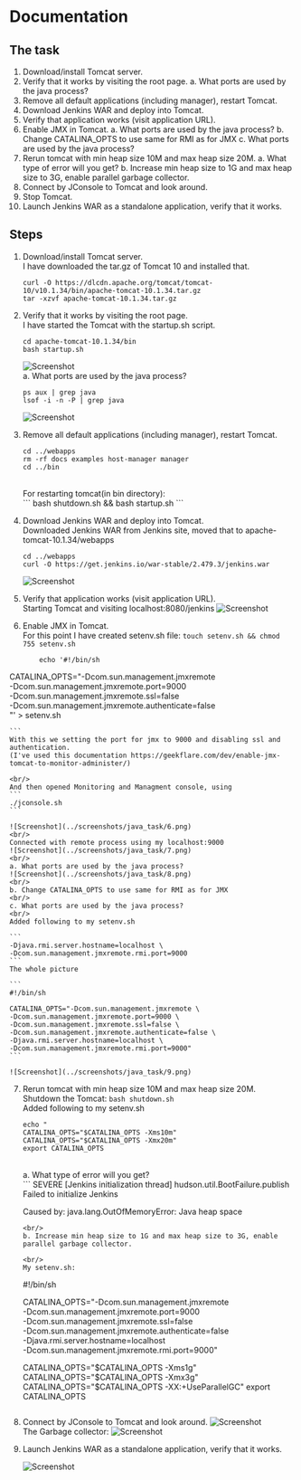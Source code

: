 # Documentation

## The task

1. Download/install Tomcat server.
2. Verify that it works by visiting the root page.
    a. What ports are used by the java process?
3. Remove all default applications (including manager), restart Tomcat.
4. Download Jenkins WAR and deploy into Tomcat.
5. Verify that application works (visit application URL).
6. Enable JMX in Tomcat.
    a. What ports are used by the java process?
    b. Change CATALINA_OPTS to use same for RMI as for JMX
    c. What ports are used by the java process?
7. Rerun tomcat with min heap size 10M and max heap size 20M.
    a. What type of error will you get?
    b. Increase min heap size to 1G and max heap size to 3G, enable parallel garbage collector.
8. Connect by JConsole to Tomcat and look around.
9. Stop Tomcat.
10. Launch Jenkins WAR as a standalone application, verify that it works.

## Steps

1) Download/install Tomcat server. <br/>
    I have downloaded the tar.gz of Tomcat 10 and installed that.
    ```
    curl -O https://dlcdn.apache.org/tomcat/tomcat-10/v10.1.34/bin/apache-tomcat-10.1.34.tar.gz
    tar -xzvf apache-tomcat-10.1.34.tar.gz
    ```
2) Verify that it works by visiting the root page. <br/>
    I have started the Tomcat with the startup.sh script.
    ```
    cd apache-tomcat-10.1.34/bin
    bash startup.sh
    ```
    ![Screenshot](../screenshots/java_task/1.png)
    <br/>
    a. What ports are used by the java process?
    ```
    ps aux | grep java
    lsof -i -n -P | grep java
    ```
    ![Screenshot](../screenshots/java_task/2.png)
3) Remove all default applications (including manager), restart Tomcat.
    ```
    cd ../webapps
    rm -rf docs examples host-manager manager
    cd ../bin
    ```
    <br/>
    For restarting tomcat(in bin directory): 
    <br/>
    ``` 
    bash shutdown.sh && bash startup.sh 
    ```
4) Download Jenkins WAR and deploy into Tomcat.
    <br/>
    Downloaded Jenkins WAR from Jenkins site, moved that to apache-tomcat-10.1.34/webapps
    ```
    cd ../webapps
    curl -O https://get.jenkins.io/war-stable/2.479.3/jenkins.war
    ```
   ![Screenshot](../screenshots/java_task/4.png)
5) Verify that application works (visit application URL).
    <br/>
    Starting Tomcat and visiting localhost:8080/jenkins
    ![Screenshot](../screenshots/java_task/5.png)

6) Enable JMX in Tomcat.
    <br/>
    For this point I have created setenv.sh file:
    ``` touch setenv.sh && chmod 755 setenv.sh ```
    ```
        echo '#!/bin/sh

CATALINA_OPTS="-Dcom.sun.management.jmxremote \
-Dcom.sun.management.jmxremote.port=9000 \
-Dcom.sun.management.jmxremote.ssl=false \
-Dcom.sun.management.jmxremote.authenticate=false \
"' > setenv.sh

    ```
    With this we setting the port for jmx to 9000 and disabling ssl and authentication.
    (I've used this documentation https://geekflare.com/dev/enable-jmx-tomcat-to-monitor-administer/)
    
    <br/>
    And then opened Monitoring and Managment console, using 
    ``` 
    ./jconsole.sh
    ```

    ![Screenshot](../screenshots/java_task/6.png)
    <br/>
    Connected with remote process using my localhost:9000
    ![Screenshot](../screenshots/java_task/7.png)
    <br/>
    a. What ports are used by the java process?
    ![Screenshot](../screenshots/java_task/8.png)
    <br/>
    b. Change CATALINA_OPTS to use same for RMI as for JMX
    <br/>
    c. What ports are used by the java process?
    <br/>
    Added following to my setenv.sh 

    ```
    -Djava.rmi.server.hostname=localhost \
    -Dcom.sun.management.jmxremote.rmi.port=9000
    ```
    The whole picture

    ```
    #!/bin/sh

    CATALINA_OPTS="-Dcom.sun.management.jmxremote \
    -Dcom.sun.management.jmxremote.port=9000 \
    -Dcom.sun.management.jmxremote.ssl=false \
    -Dcom.sun.management.jmxremote.authenticate=false \
    -Djava.rmi.server.hostname=localhost \
    -Dcom.sun.management.jmxremote.rmi.port=9000"
    ```

    ![Screenshot](../screenshots/java_task/9.png)

7. Rerun tomcat with min heap size 10M and max heap size 20M.
    Shutdown the Tomcat: ``` bash shutdown.sh ```
    <br/>
    Added following to my setenv.sh

    ```
    echo "
    CATALINA_OPTS="$CATALINA_OPTS -Xms10m"
    CATALINA_OPTS="$CATALINA_OPTS -Xmx20m"
    export CATALINA_OPTS
    ```
    <br/>
    a. What type of error will you get?
    <br/>
    ``` 
    SEVERE [Jenkins initialization thread] hudson.util.BootFailure.publish Failed to initialize Jenkins
    
    Caused by: java.lang.OutOfMemoryError: Java heap space
    ```
    <br/>
    b. Increase min heap size to 1G and max heap size to 3G, enable parallel garbage collector.

    <br/>
    My setenv.sh:
    
    ```
    #!/bin/sh

    CATALINA_OPTS="-Dcom.sun.management.jmxremote \
    -Dcom.sun.management.jmxremote.port=9000 \
    -Dcom.sun.management.jmxremote.ssl=false \
    -Dcom.sun.management.jmxremote.authenticate=false \
    -Djava.rmi.server.hostname=localhost \
    -Dcom.sun.management.jmxremote.rmi.port=9000"

    CATALINA_OPTS="$CATALINA_OPTS -Xms1g"
    CATALINA_OPTS="$CATALINA_OPTS -Xmx3g"
    CATALINA_OPTS="$CATALINA_OPTS -XX:+UseParallelGC"
    export CATALINA_OPTS 
    ```

8. Connect by JConsole to Tomcat and look around.
    ![Screenshot](../screenshots/java_task/10.png)
    <br/>
    The Garbage collector: 
    ![Screenshot](../screenshots/java_task/11.png)

10. Launch Jenkins WAR as a standalone application, verify that it works.

    ![Screenshot](../screenshots/java_task/12.png)









